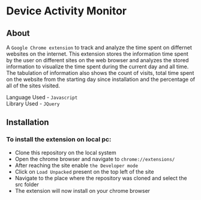 # Device Activity Monitor
## About
A ```Google Chrome extension``` to track and analyze the time spent on differnet websites on the internet. This extension stores the information time spent by the user on different sites on the web browser and analyzes the stored information to visualize the time spent during the current day and all time. The tabulation of information also shows the count of visits, total time spent on the website from the starting day since installation and the percentage of all of the sites visited.

Language Used  - ```Javascript```  
Library  Used  - ```JQuery```

## Installation

### To install the extension on local pc:  
- Clone this repository on the local system
- Open the chrome browser and navigate to ```chrome://extensions/```
- After reaching the site enable ```the Developer mode```
- Click on ```Load Unpacked``` present on the top left of the site
- Navigate to the place where the repository was cloned and select the src folder
- The extension will now install on your chrome browser
  
